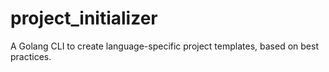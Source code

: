 # project_initializer
A Golang CLI to create language-specific project templates, based on best practices.
